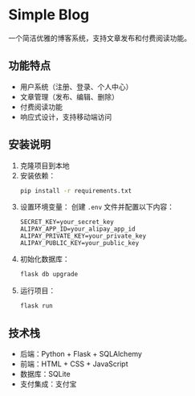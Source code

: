 # Simple Blog

一个简洁优雅的博客系统，支持文章发布和付费阅读功能。

## 功能特点

- 用户系统（注册、登录、个人中心）
- 文章管理（发布、编辑、删除）
- 付费阅读功能
- 响应式设计，支持移动端访问

## 安装说明

1. 克隆项目到本地
2. 安装依赖：
   ```bash
   pip install -r requirements.txt
   ```
3. 设置环境变量：
   创建 `.env` 文件并配置以下内容：
   ```
   SECRET_KEY=your_secret_key
   ALIPAY_APP_ID=your_alipay_app_id
   ALIPAY_PRIVATE_KEY=your_private_key
   ALIPAY_PUBLIC_KEY=your_public_key
   ```
4. 初始化数据库：
   ```bash
   flask db upgrade
   ```
5. 运行项目：
   ```bash
   flask run
   ```

## 技术栈

- 后端：Python + Flask + SQLAlchemy
- 前端：HTML + CSS + JavaScript
- 数据库：SQLite
- 支付集成：支付宝
